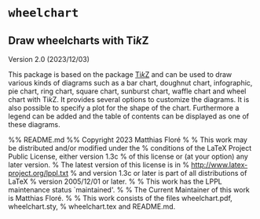 # `wheelchart`

## Draw wheelcharts with Ti*k*Z

Version 2.0 (2023/12/03)

This package is based on the package [Ti*k*Z](https://ctan.org/pkg/pgf) and can be used to draw various kinds of diagrams such as a bar chart, doughnut chart, infographic, pie chart, ring chart, square chart, sunburst chart, waffle chart and wheel chart with Ti*k*Z. It provides several options to customize the diagrams. It is also possible to specify a plot for the shape of the chart. Furthermore a legend can be added and the table of contents can be displayed as one of these diagrams.

%% README.md
%% Copyright 2023 Matthias Floré
%
% This work may be distributed and/or modified under the
% conditions of the LaTeX Project Public License, either version 1.3c
% of this license or (at your option) any later version.
% The latest version of this license is in
%   http://www.latex-project.org/lppl.txt
% and version 1.3c or later is part of all distributions of LaTeX
% version 2005/12/01 or later.
%
% This work has the LPPL maintenance status `maintained'.
% 
% The Current Maintainer of this work is Matthias Floré.
%
% This work consists of the files wheelchart.pdf, wheelchart.sty,
% wheelchart.tex and README.md.